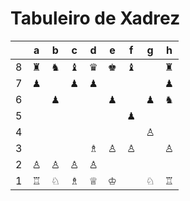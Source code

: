# Tabuleiro de Xadrez

|   | a | b | c | d | e | f | g | h |
|---|---|---|---|---|---|---|---|---|
| 8 | ♜ | ♞ | ♝ | ♛ | ♚ | ♝ |   | ♜ |
| 7 | ♟ |   | ♟ | ♟ |   |   |   | ♟ |
| 6 |   | ♟ |   |   | ♟ |   | ♟ | ♞ |
| 5 |   |   |   |   |   | ♟ |   |   |
| 4 |   |   |   |   |   |   | ♙ |   |
| 3 |   |   |   | ♗ | ♙ | ♙ |   | ♙ |
| 2 | ♙ | ♙ | ♙ | ♙ |   |   |   |   |
| 1 | ♖ | ♘ | ♗ | ♕ | ♔ |   | ♘ | ♖ |
